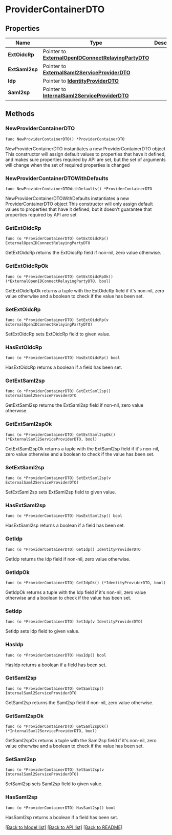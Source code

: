 # ProviderContainerDTO

## Properties

Name | Type | Description | Notes
------------ | ------------- | ------------- | -------------
**ExtOidcRp** | Pointer to [**ExternalOpenIDConnectRelayingPartyDTO**](ExternalOpenIDConnectRelayingPartyDTO.md) |  | [optional] 
**ExtSaml2sp** | Pointer to [**ExternalSaml2ServiceProviderDTO**](ExternalSaml2ServiceProviderDTO.md) |  | [optional] 
**Idp** | Pointer to [**IdentityProviderDTO**](IdentityProviderDTO.md) |  | [optional] 
**Saml2sp** | Pointer to [**InternalSaml2ServiceProviderDTO**](InternalSaml2ServiceProviderDTO.md) |  | [optional] 

## Methods

### NewProviderContainerDTO

`func NewProviderContainerDTO() *ProviderContainerDTO`

NewProviderContainerDTO instantiates a new ProviderContainerDTO object
This constructor will assign default values to properties that have it defined,
and makes sure properties required by API are set, but the set of arguments
will change when the set of required properties is changed

### NewProviderContainerDTOWithDefaults

`func NewProviderContainerDTOWithDefaults() *ProviderContainerDTO`

NewProviderContainerDTOWithDefaults instantiates a new ProviderContainerDTO object
This constructor will only assign default values to properties that have it defined,
but it doesn't guarantee that properties required by API are set

### GetExtOidcRp

`func (o *ProviderContainerDTO) GetExtOidcRp() ExternalOpenIDConnectRelayingPartyDTO`

GetExtOidcRp returns the ExtOidcRp field if non-nil, zero value otherwise.

### GetExtOidcRpOk

`func (o *ProviderContainerDTO) GetExtOidcRpOk() (*ExternalOpenIDConnectRelayingPartyDTO, bool)`

GetExtOidcRpOk returns a tuple with the ExtOidcRp field if it's non-nil, zero value otherwise
and a boolean to check if the value has been set.

### SetExtOidcRp

`func (o *ProviderContainerDTO) SetExtOidcRp(v ExternalOpenIDConnectRelayingPartyDTO)`

SetExtOidcRp sets ExtOidcRp field to given value.

### HasExtOidcRp

`func (o *ProviderContainerDTO) HasExtOidcRp() bool`

HasExtOidcRp returns a boolean if a field has been set.

### GetExtSaml2sp

`func (o *ProviderContainerDTO) GetExtSaml2sp() ExternalSaml2ServiceProviderDTO`

GetExtSaml2sp returns the ExtSaml2sp field if non-nil, zero value otherwise.

### GetExtSaml2spOk

`func (o *ProviderContainerDTO) GetExtSaml2spOk() (*ExternalSaml2ServiceProviderDTO, bool)`

GetExtSaml2spOk returns a tuple with the ExtSaml2sp field if it's non-nil, zero value otherwise
and a boolean to check if the value has been set.

### SetExtSaml2sp

`func (o *ProviderContainerDTO) SetExtSaml2sp(v ExternalSaml2ServiceProviderDTO)`

SetExtSaml2sp sets ExtSaml2sp field to given value.

### HasExtSaml2sp

`func (o *ProviderContainerDTO) HasExtSaml2sp() bool`

HasExtSaml2sp returns a boolean if a field has been set.

### GetIdp

`func (o *ProviderContainerDTO) GetIdp() IdentityProviderDTO`

GetIdp returns the Idp field if non-nil, zero value otherwise.

### GetIdpOk

`func (o *ProviderContainerDTO) GetIdpOk() (*IdentityProviderDTO, bool)`

GetIdpOk returns a tuple with the Idp field if it's non-nil, zero value otherwise
and a boolean to check if the value has been set.

### SetIdp

`func (o *ProviderContainerDTO) SetIdp(v IdentityProviderDTO)`

SetIdp sets Idp field to given value.

### HasIdp

`func (o *ProviderContainerDTO) HasIdp() bool`

HasIdp returns a boolean if a field has been set.

### GetSaml2sp

`func (o *ProviderContainerDTO) GetSaml2sp() InternalSaml2ServiceProviderDTO`

GetSaml2sp returns the Saml2sp field if non-nil, zero value otherwise.

### GetSaml2spOk

`func (o *ProviderContainerDTO) GetSaml2spOk() (*InternalSaml2ServiceProviderDTO, bool)`

GetSaml2spOk returns a tuple with the Saml2sp field if it's non-nil, zero value otherwise
and a boolean to check if the value has been set.

### SetSaml2sp

`func (o *ProviderContainerDTO) SetSaml2sp(v InternalSaml2ServiceProviderDTO)`

SetSaml2sp sets Saml2sp field to given value.

### HasSaml2sp

`func (o *ProviderContainerDTO) HasSaml2sp() bool`

HasSaml2sp returns a boolean if a field has been set.


[[Back to Model list]](../README.md#documentation-for-models) [[Back to API list]](../README.md#documentation-for-api-endpoints) [[Back to README]](../README.md)



